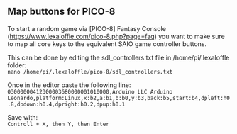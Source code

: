 ## Map buttons for PICO-8

To start a random game via [PICO-8] Fantasy Console (https://www.lexaloffle.com/pico-8.php?page=faq) you want to make sure to map all core keys to the equivalent SAIO game controller buttons.

This can be done by editing the sdl_controllers.txt file in /home/pi/.lexaloffle folder:  
`nano /home/pi/.lexaloffle/pico-8/sdl_controllers.txt`

Once in the editor paste the following line:  
`03000000412300003680000001010000,Arduino LLC Arduino Leonardo,platform:Linux,x:b2,a:b1,b:b0,y:b3,back:b5,start:b4,dpleft:h0.8,dpdown:h0.4,dpright:h0.2,dpup:h0.1`

Save with:  
`Controll + X, then Y, then Enter`